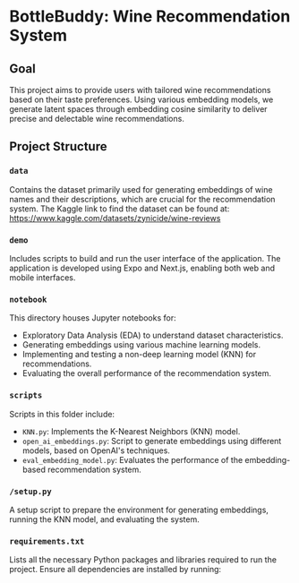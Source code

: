 # BottleBuddy: Wine Recommendation System

## Goal
This project aims to provide users with tailored wine recommendations based on their taste preferences. Using various embedding models, we generate latent spaces through embedding cosine similarity to deliver precise and delectable wine recommendations.

## Project Structure

### `data`
Contains the dataset primarily used for generating embeddings of wine names and their descriptions, which are crucial for the recommendation system. The Kaggle link to find the dataset can be found at: https://www.kaggle.com/datasets/zynicide/wine-reviews

### `demo`
Includes scripts to build and run the user interface of the application. The application is developed using Expo and Next.js, enabling both web and mobile interfaces.

### `notebook`
This directory houses Jupyter notebooks for:
- Exploratory Data Analysis (EDA) to understand dataset characteristics.
- Generating embeddings using various machine learning models.
- Implementing and testing a non-deep learning model (KNN) for recommendations.
- Evaluating the overall performance of the recommendation system.

### `scripts`
Scripts in this folder include:
- `KNN.py`: Implements the K-Nearest Neighbors (KNN) model.
- `open_ai_embeddings.py`: Script to generate embeddings using different models, based on OpenAI's techniques.
- `eval_embedding_model.py`: Evaluates the performance of the embedding-based recommendation system.

### `/setup.py`
A setup script to prepare the environment for generating embeddings, running the KNN model, and evaluating the system.

### `requirements.txt`
Lists all the necessary Python packages and libraries required to run the project. Ensure all dependencies are installed by running:


